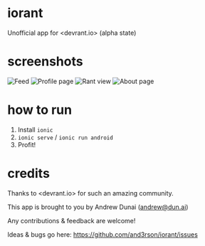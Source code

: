 # iorant

Unofficial app for <devrant.io> (alpha state)

# screenshots

![Feed](https://habrastorage.org/files/d5b/be1/320/d5bbe1320abf400cad2825fced03b287.png)
![Profile page](https://habrastorage.org/files/d89/007/f8f/d89007f8fd4d448f83e8a87657386bb2.png)
![Rant view](https://habrastorage.org/files/aa1/899/78f/aa189978f6a44d3aafc7589bb73901f8.png)
![About page](https://habrastorage.org/files/536/b5b/382/536b5b382d834f22a0321bd09f0b34a2.png)

# how to run

1. Install `ionic`
2. `ionic serve` / `ionic run android`
3. Profit!

# credits

Thanks to <devrant.io> for such an amazing community.

This app is brought to you by Andrew Dunai (<andrew@dun.ai>)

Any contributions & feedback are welcome!

Ideas & bugs go here: https://github.com/and3rson/iorant/issues
